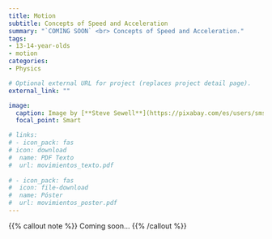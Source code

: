 ```yaml
---
title: Motion
subtitle: Concepts of Speed and Acceleration
summary: "`COMING SOON` <br> Concepts of Speed and Acceleration."
tags:
- 13-14-year-olds
- motion
categories:
- Physics

# Optional external URL for project (replaces project detail page).
external_link: ""

image:
  caption: Image by [**Steve Sewell**](https://pixabay.com/es/users/sms467-1386127/) on [Pixabay](https://pixabay.com/es/)
  focal_point: Smart

# links:
# - icon_pack: fas
# icon: download
#  name: PDF Texto
#  url: movimientos_texto.pdf
  
# - icon_pack: fas
#  icon: file-download
#  name: Póster
#  url: movimientos_poster.pdf  
---
```


{{% callout note %}}
Coming soon...
{{% /callout %}}